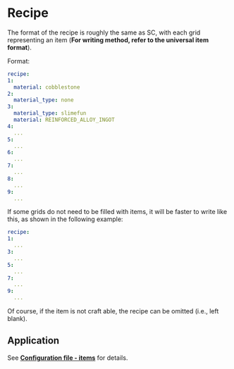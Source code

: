 # Recipe

The format of the recipe is roughly the same as SC, with each grid representing an item
(**For writing method, refer to the universal item format**).

Format:

```yaml
recipe:
1:
  material: cobblestone
2:
  material_type: none
3:
  material_type: slimefun
  material: REINFORCED_ALLOY_INGOT
4:
  ...
5:
  ...
6:
  ...
7:
  ...
8:
  ...
9:
  ...
```

If some grids do not need to be filled with items, it will be faster to write like this,
as shown in the following example:

```yaml
recipe:
1:
  ...
3:
  ...
5:
  ...
7:
  ...
9:
  ...
```

Of course, if the item is not craft able, the recipe can be omitted (i.e., left blank).

## Application

See [**Configuration file - items**](/en-us/file/items.md) for details.
